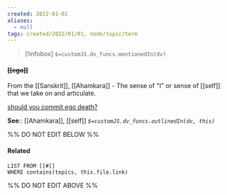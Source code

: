 ```yaml
---
created: 2022-01-01 
aliases:
  - null
tags: created/2022/01/01, node/topic/term
---
```

> [!infobox]
`$=customJS.dv_funcs.mentionedIn(dv)`

#### <s class="topic-title">[[ego]]</s>

From the [[Sanskrit]], [[Ahamkara]] - The sense of "I" or sense of [[self]] that we take on and articulate.

[should you commit ego death?](https://www.youtube.com/watch?v=C0ofnCI6LF0)

**See**:: [[Ahamkara]], [[self]]
*`$=customJS.dv_funcs.outlinedIn(dv, this)`*

%% DO NOT EDIT BELOW %%
#### Related 
```dataview
LIST FROM [[#]]
WHERE contains(topics, this.file.link)
```
%% DO NOT EDIT ABOVE %%


